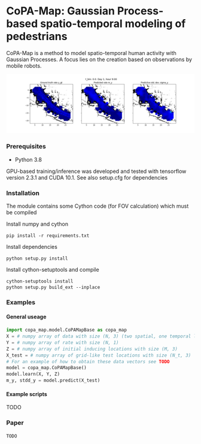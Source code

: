 
# CoPA-Map: Gaussian Process-based spatio-temporal modeling of pedestrians


CoPA-Map is a method to model spatio-temporal human activity with Gaussian Processes.
A focus lies on the creation based on observations by mobile robots.


<img src="animation_copa_map.gif" width="900">

### Prerequisites
* Python 3.8

GPU-based training/inference was developed and tested with  tensorflow version 2.3.1 and CUDA 10.1.
See also setup.cfg for dependencies

### Installation
The module contains some Cython code (for FOV calculation) which must be compiled

Install numpy and cython

    pip install -r requirements.txt

Install dependencies

    python setup.py install

Install cython-setuptools and compile

    cython-setuptools install
    python setup.py build_ext --inplace


### Examples

#### General useage
```python
import copa_map.model.CoPAMapBase as copa_map
X = # numpy array of data with size (N, 3) (two spatial, one temporal location)
Y = # numpy array of rate with size (N, 1)
Z = # numpy array of initial inducing locations with size (M, 3)
X_test = # numpy array of grid-like test locations with size (N_t, 3)
# For an example of how to obtain these data vectors see TODO
model = copa_map.CoPAMapBase()
model.learn(X, Y, Z)
m_y, stdd_y = model.predict(X_test)

```
#### Example scripts
TODO
### Paper

    TODO
